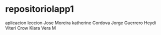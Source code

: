 # repositoriolapp1
aplicacion leccion
Jose Moreira
katherine Cordova
Jorge Guerrero
Heydi Viteri Crow
Kiara Vera M
